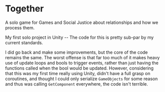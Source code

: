 # Together
A solo game for Games and Social Justice about relationships and how we process them. 

My first solo project in Unity -- The code for this is pretty sub-par by my current standards. 

I did go back and make some improvements, but the core of the code remains the same. The worst offense is that far too much of it makes heavy use of update loops and bools to trigger events, rather than just having the functions called when the bool would be updated. However, considering that this was my first time really using Unity, didn't have a full grasp on coroutines, and thought I could only serialize `GameObjects` for some reason and thus was calling `GetComponent` everywhere, the code isn't terrible. 

